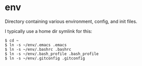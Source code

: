 env
===

Directory containing various environment, config, and init files.

I typically use a home dir symlink for this:
```
$ cd ~
$ ln -s ~/env/.emacs .emacs
$ ln -s ~/env/.bashrc .bashrc
$ ln -s ~/env/.bash_profile .bash_profile
$ ln -s ~/env/.gitconfig .gitconfig
```
